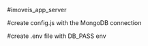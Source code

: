 #imoveis_app_server

#create config.js with the MongoDB connection

#create .env file with DB_PASS env